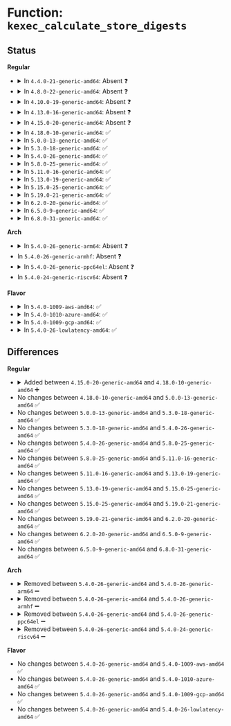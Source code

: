 # Function: <code>kexec_calculate_store_digests</code>

## Status
<b>Regular</b>
<ul>
<li>
<details>
<summary>In <code>4.4.0-21-generic-amd64</code>: Absent ❓</summary>

```json
{
  "name": "kexec_calculate_store_digests",
  "collision_type": "Unique Static",
  "inline_type": "Full",
  "funcs": [
    {
      "addr": 18446744071579956073,
      "name": "kexec_calculate_store_digests",
      "external": false,
      "loc": "kernel/kexec_file.c:549",
      "file": "kernel/kexec_file.c",
      "inline": "not declared, inlined",
      "caller_inline": [
        "kernel/kexec_file.c:SyS_kexec_file_load"
      ],
      "caller_func": []
    }
  ],
  "symbols": []
}
```
</details>
</li>
<li>
<details>
<summary>In <code>4.8.0-22-generic-amd64</code>: Absent ❓</summary>

```json
{
  "name": "kexec_calculate_store_digests",
  "collision_type": "Unique Static",
  "inline_type": "Full",
  "funcs": [
    {
      "addr": 18446744071579986600,
      "name": "kexec_calculate_store_digests",
      "external": false,
      "loc": "kernel/kexec_file.c:502",
      "file": "kernel/kexec_file.c",
      "inline": "not declared, inlined",
      "caller_inline": [
        "kernel/kexec_file.c:SyS_kexec_file_load"
      ],
      "caller_func": []
    }
  ],
  "symbols": []
}
```
</details>
</li>
<li>
<details>
<summary>In <code>4.10.0-19-generic-amd64</code>: Absent ❓</summary>

```json
{
  "name": "kexec_calculate_store_digests",
  "collision_type": "Unique Static",
  "inline_type": "Full",
  "funcs": [
    {
      "addr": 18446744071580017128,
      "name": "kexec_calculate_store_digests",
      "external": false,
      "loc": "kernel/kexec_file.c:528",
      "file": "kernel/kexec_file.c",
      "inline": "not declared, inlined",
      "caller_inline": [
        "kernel/kexec_file.c:SyS_kexec_file_load"
      ],
      "caller_func": []
    }
  ],
  "symbols": []
}
```
</details>
</li>
<li>
<details>
<summary>In <code>4.13.0-16-generic-amd64</code>: Absent ❓</summary>

```json
{
  "name": "kexec_calculate_store_digests",
  "collision_type": "Unique Static",
  "inline_type": "Full",
  "funcs": [
    {
      "addr": 18446744071580024283,
      "name": "kexec_calculate_store_digests",
      "external": false,
      "loc": "kernel/kexec_file.c:529",
      "file": "kernel/kexec_file.c",
      "inline": "not declared, inlined",
      "caller_inline": [
        "kernel/kexec_file.c:SyS_kexec_file_load"
      ],
      "caller_func": []
    }
  ],
  "symbols": []
}
```
</details>
</li>
<li>
<details>
<summary>In <code>4.15.0-20-generic-amd64</code>: Absent ❓</summary>

```json
{
  "name": "kexec_calculate_store_digests",
  "collision_type": "Unique Static",
  "inline_type": "Full",
  "funcs": [
    {
      "addr": 18446744071580071291,
      "name": "kexec_calculate_store_digests",
      "external": false,
      "loc": "kernel/kexec_file.c:531",
      "file": "kernel/kexec_file.c",
      "inline": "not declared, inlined",
      "caller_inline": [
        "kernel/kexec_file.c:SyS_kexec_file_load"
      ],
      "caller_func": []
    }
  ],
  "symbols": []
}
```
</details>
</li>
<li>
<details>
<summary>In <code>4.18.0-10-generic-amd64</code>: ✅</summary>

```c
int kexec_calculate_store_digests(struct kimage * image)
```

```json
{
  "name": "kexec_calculate_store_digests",
  "collision_type": "Unique Static",
  "inline_type": "No",
  "funcs": [
    {
      "addr": 18446744071580128880,
      "name": "kexec_calculate_store_digests",
      "external": false,
      "loc": "kernel/kexec_file.c:597",
      "file": "kernel/kexec_file.c",
      "inline": "seen, unknown",
      "caller_inline": [],
      "caller_func": [
        "kernel/kexec_file.c:__ia32_sys_kexec_file_load",
        "kernel/kexec_file.c:__x64_sys_kexec_file_load"
      ]
    }
  ],
  "symbols": [
    {
      "addr": 18446744071580128880,
      "name": "kexec_calculate_store_digests",
      "section": ".text",
      "bind": "STB_LOCAL",
      "size": 729
    }
  ]
}
```
</details>
</li>
<li>
<details>
<summary>In <code>5.0.0-13-generic-amd64</code>: ✅</summary>

```c
int kexec_calculate_store_digests(struct kimage * image)
```

```json
{
  "name": "kexec_calculate_store_digests",
  "collision_type": "Unique Static",
  "inline_type": "No",
  "funcs": [
    {
      "addr": 18446744071580176192,
      "name": "kexec_calculate_store_digests",
      "external": false,
      "loc": "kernel/kexec_file.c:655",
      "file": "kernel/kexec_file.c",
      "inline": "seen, unknown",
      "caller_inline": [],
      "caller_func": [
        "kernel/kexec_file.c:__ia32_sys_kexec_file_load",
        "kernel/kexec_file.c:__x64_sys_kexec_file_load"
      ]
    }
  ],
  "symbols": [
    {
      "addr": 18446744071580176192,
      "name": "kexec_calculate_store_digests",
      "section": ".text",
      "bind": "STB_LOCAL",
      "size": 729
    }
  ]
}
```
</details>
</li>
<li>
<details>
<summary>In <code>5.3.0-18-generic-amd64</code>: ✅</summary>

```c
int kexec_calculate_store_digests(struct kimage * image)
```

```json
{
  "name": "kexec_calculate_store_digests",
  "collision_type": "Unique Static",
  "inline_type": "No",
  "funcs": [
    {
      "addr": 18446744071580222272,
      "name": "kexec_calculate_store_digests",
      "external": false,
      "loc": "kernel/kexec_file.c:701",
      "file": "kernel/kexec_file.c",
      "inline": "seen, unknown",
      "caller_inline": [],
      "caller_func": [
        "kernel/kexec_file.c:__ia32_sys_kexec_file_load",
        "kernel/kexec_file.c:__x64_sys_kexec_file_load"
      ]
    }
  ],
  "symbols": [
    {
      "addr": 18446744071580222272,
      "name": "kexec_calculate_store_digests",
      "section": ".text",
      "bind": "STB_LOCAL",
      "size": 711
    }
  ]
}
```
</details>
</li>
<li>
<details>
<summary>In <code>5.4.0-26-generic-amd64</code>: ✅</summary>

```c
int kexec_calculate_store_digests(struct kimage * image)
```

```json
{
  "name": "kexec_calculate_store_digests",
  "collision_type": "Unique Static",
  "inline_type": "No",
  "funcs": [
    {
      "addr": 18446744071580270544,
      "name": "kexec_calculate_store_digests",
      "external": false,
      "loc": "kernel/kexec_file.c:706",
      "file": "kernel/kexec_file.c",
      "inline": "seen, unknown",
      "caller_inline": [],
      "caller_func": [
        "kernel/kexec_file.c:__ia32_sys_kexec_file_load",
        "kernel/kexec_file.c:__x64_sys_kexec_file_load"
      ]
    }
  ],
  "symbols": [
    {
      "addr": 18446744071580270544,
      "name": "kexec_calculate_store_digests",
      "section": ".text",
      "bind": "STB_LOCAL",
      "size": 711
    }
  ]
}
```
</details>
</li>
<li>
<details>
<summary>In <code>5.8.0-25-generic-amd64</code>: ✅</summary>

```c
int kexec_calculate_store_digests(struct kimage * image)
```

```json
{
  "name": "kexec_calculate_store_digests",
  "collision_type": "Unique Static",
  "inline_type": "No",
  "funcs": [
    {
      "addr": 18446744071580340016,
      "name": "kexec_calculate_store_digests",
      "external": false,
      "loc": "kernel/kexec_file.c:693",
      "file": "kernel/kexec_file.c",
      "inline": "seen, unknown",
      "caller_inline": [],
      "caller_func": [
        "kernel/kexec_file.c:__do_sys_kexec_file_load"
      ]
    }
  ],
  "symbols": [
    {
      "addr": 18446744071580340016,
      "name": "kexec_calculate_store_digests",
      "section": ".text",
      "bind": "STB_LOCAL",
      "size": 712
    }
  ]
}
```
</details>
</li>
<li>
<details>
<summary>In <code>5.11.0-16-generic-amd64</code>: ✅</summary>

```c
int kexec_calculate_store_digests(struct kimage * image)
```

```json
{
  "name": "kexec_calculate_store_digests",
  "collision_type": "Unique Static",
  "inline_type": "No",
  "funcs": [
    {
      "addr": 18446744071580325296,
      "name": "kexec_calculate_store_digests",
      "external": false,
      "loc": "kernel/kexec_file.c:711",
      "file": "kernel/kexec_file.c",
      "inline": "seen, unknown",
      "caller_inline": [],
      "caller_func": [
        "kernel/kexec_file.c:__do_sys_kexec_file_load"
      ]
    }
  ],
  "symbols": [
    {
      "addr": 18446744071580325296,
      "name": "kexec_calculate_store_digests",
      "section": ".text",
      "bind": "STB_LOCAL",
      "size": 712
    }
  ]
}
```
</details>
</li>
<li>
<details>
<summary>In <code>5.13.0-19-generic-amd64</code>: ✅</summary>

```c
int kexec_calculate_store_digests(struct kimage * image)
```

```json
{
  "name": "kexec_calculate_store_digests",
  "collision_type": "Unique Static",
  "inline_type": "No",
  "funcs": [
    {
      "addr": 18446744071580328672,
      "name": "kexec_calculate_store_digests",
      "external": false,
      "loc": "kernel/kexec_file.c:711",
      "file": "kernel/kexec_file.c",
      "inline": "seen, unknown",
      "caller_inline": [],
      "caller_func": [
        "kernel/kexec_file.c:__do_sys_kexec_file_load"
      ]
    }
  ],
  "symbols": [
    {
      "addr": 18446744071580328672,
      "name": "kexec_calculate_store_digests",
      "section": ".text",
      "bind": "STB_LOCAL",
      "size": 663
    }
  ]
}
```
</details>
</li>
<li>
<details>
<summary>In <code>5.15.0-25-generic-amd64</code>: ✅</summary>

```c
int kexec_calculate_store_digests(struct kimage * image)
```

```json
{
  "name": "kexec_calculate_store_digests",
  "collision_type": "Unique Static",
  "inline_type": "No",
  "funcs": [
    {
      "addr": 18446744071580483232,
      "name": "kexec_calculate_store_digests",
      "external": false,
      "loc": "kernel/kexec_file.c:711",
      "file": "kernel/kexec_file.c",
      "inline": "seen, unknown",
      "caller_inline": [],
      "caller_func": [
        "kernel/kexec_file.c:__do_sys_kexec_file_load"
      ]
    }
  ],
  "symbols": [
    {
      "addr": 18446744071580483232,
      "name": "kexec_calculate_store_digests",
      "section": ".text",
      "bind": "STB_LOCAL",
      "size": 712
    }
  ]
}
```
</details>
</li>
<li>
<details>
<summary>In <code>5.19.0-21-generic-amd64</code>: ✅</summary>

```c
int kexec_calculate_store_digests(struct kimage * image)
```

```json
{
  "name": "kexec_calculate_store_digests",
  "collision_type": "Unique Static",
  "inline_type": "No",
  "funcs": [
    {
      "addr": 18446744071580677728,
      "name": "kexec_calculate_store_digests",
      "external": false,
      "loc": "kernel/kexec_file.c:670",
      "file": "kernel/kexec_file.c",
      "inline": "seen, unknown",
      "caller_inline": [],
      "caller_func": [
        "kernel/kexec_file.c:__do_sys_kexec_file_load"
      ]
    }
  ],
  "symbols": [
    {
      "addr": 18446744071580677728,
      "name": "kexec_calculate_store_digests",
      "section": ".text",
      "bind": "STB_LOCAL",
      "size": 846
    }
  ]
}
```
</details>
</li>
<li>
<details>
<summary>In <code>6.2.0-20-generic-amd64</code>: ✅</summary>

```c
int kexec_calculate_store_digests(struct kimage * image)
```

```json
{
  "name": "kexec_calculate_store_digests",
  "collision_type": "Unique Static",
  "inline_type": "No",
  "funcs": [
    {
      "addr": 18446744071580948864,
      "name": "kexec_calculate_store_digests",
      "external": false,
      "loc": "kernel/kexec_file.c:674",
      "file": "kernel/kexec_file.c",
      "inline": "seen, unknown",
      "caller_inline": [],
      "caller_func": [
        "kernel/kexec_file.c:__do_sys_kexec_file_load"
      ]
    }
  ],
  "symbols": [
    {
      "addr": 18446744071580948864,
      "name": "kexec_calculate_store_digests",
      "section": ".text",
      "bind": "STB_LOCAL",
      "size": 846
    }
  ]
}
```
</details>
</li>
<li>
<details>
<summary>In <code>6.5.0-9-generic-amd64</code>: ✅</summary>

```c
int kexec_calculate_store_digests(struct kimage * image)
```

```json
{
  "name": "kexec_calculate_store_digests",
  "collision_type": "Unique Static",
  "inline_type": "No",
  "funcs": [
    {
      "addr": 18446744071581035856,
      "name": "kexec_calculate_store_digests",
      "external": false,
      "loc": "kernel/kexec_file.c:677",
      "file": "kernel/kexec_file.c",
      "inline": "seen, unknown",
      "caller_inline": [],
      "caller_func": [
        "kernel/kexec_file.c:__do_sys_kexec_file_load"
      ]
    }
  ],
  "symbols": [
    {
      "addr": 18446744071581035856,
      "name": "kexec_calculate_store_digests",
      "section": ".text",
      "bind": "STB_LOCAL",
      "size": 846
    }
  ]
}
```
</details>
</li>
<li>
<details>
<summary>In <code>6.8.0-31-generic-amd64</code>: ✅</summary>

```c
int kexec_calculate_store_digests(struct kimage * image)
```

```json
{
  "name": "kexec_calculate_store_digests",
  "collision_type": "Unique Static",
  "inline_type": "No",
  "funcs": [
    {
      "addr": 18446744071581133872,
      "name": "kexec_calculate_store_digests",
      "external": false,
      "loc": "kernel/kexec_file.c:687",
      "file": "kernel/kexec_file.c",
      "inline": "seen, unknown",
      "caller_inline": [],
      "caller_func": [
        "kernel/kexec_file.c:__do_sys_kexec_file_load"
      ]
    }
  ],
  "symbols": [
    {
      "addr": 18446744071581133872,
      "name": "kexec_calculate_store_digests",
      "section": ".text",
      "bind": "STB_LOCAL",
      "size": 896
    }
  ]
}
```
</details>
</li>
</ul>
<b>Arch</b>
<ul>
<li>
<details>
<summary>In <code>5.4.0-26-generic-arm64</code>: Absent ❓</summary>

```json
{
  "name": "kexec_calculate_store_digests",
  "collision_type": "Unique Static",
  "inline_type": "Full",
  "funcs": [
    {
      "addr": 0,
      "name": "kexec_calculate_store_digests",
      "external": false,
      "loc": "kernel/kexec_file.c:706",
      "file": "kernel/kexec_file.c",
      "inline": "not declared, inlined",
      "caller_inline": [],
      "caller_func": []
    }
  ],
  "symbols": []
}
```
</details>
</li>
<li>
In <code>5.4.0-26-generic-armhf</code>: Absent ❓
</li>
<li>
<details>
<summary>In <code>5.4.0-26-generic-ppc64el</code>: Absent ❓</summary>

```json
{
  "name": "kexec_calculate_store_digests",
  "collision_type": "Unique Static",
  "inline_type": "Full",
  "funcs": [
    {
      "addr": 13835058055284476848,
      "name": "kexec_calculate_store_digests",
      "external": false,
      "loc": "kernel/kexec_file.c:706",
      "file": "kernel/kexec_file.c",
      "inline": "not declared, inlined",
      "caller_inline": [
        "kernel/kexec_file.c:__se_sys_kexec_file_load"
      ],
      "caller_func": []
    }
  ],
  "symbols": []
}
```
</details>
</li>
<li>
In <code>5.4.0-24-generic-riscv64</code>: Absent ❓
</li>
</ul>
<b>Flavor</b>
<ul>
<li>
<details>
<summary>In <code>5.4.0-1009-aws-amd64</code>: ✅</summary>

```c
int kexec_calculate_store_digests(struct kimage * image)
```

```json
{
  "name": "kexec_calculate_store_digests",
  "collision_type": "Unique Static",
  "inline_type": "No",
  "funcs": [
    {
      "addr": 18446744071580239344,
      "name": "kexec_calculate_store_digests",
      "external": false,
      "loc": "kernel/kexec_file.c:706",
      "file": "kernel/kexec_file.c",
      "inline": "seen, unknown",
      "caller_inline": [],
      "caller_func": [
        "kernel/kexec_file.c:__ia32_sys_kexec_file_load",
        "kernel/kexec_file.c:__x64_sys_kexec_file_load"
      ]
    }
  ],
  "symbols": [
    {
      "addr": 18446744071580239344,
      "name": "kexec_calculate_store_digests",
      "section": ".text",
      "bind": "STB_LOCAL",
      "size": 711
    }
  ]
}
```
</details>
</li>
<li>
<details>
<summary>In <code>5.4.0-1010-azure-amd64</code>: ✅</summary>

```c
int kexec_calculate_store_digests(struct kimage * image)
```

```json
{
  "name": "kexec_calculate_store_digests",
  "collision_type": "Unique Static",
  "inline_type": "No",
  "funcs": [
    {
      "addr": 18446744071580186896,
      "name": "kexec_calculate_store_digests",
      "external": false,
      "loc": "kernel/kexec_file.c:706",
      "file": "kernel/kexec_file.c",
      "inline": "seen, unknown",
      "caller_inline": [],
      "caller_func": [
        "kernel/kexec_file.c:__ia32_sys_kexec_file_load",
        "kernel/kexec_file.c:__x64_sys_kexec_file_load"
      ]
    }
  ],
  "symbols": [
    {
      "addr": 18446744071580186896,
      "name": "kexec_calculate_store_digests",
      "section": ".text",
      "bind": "STB_LOCAL",
      "size": 711
    }
  ]
}
```
</details>
</li>
<li>
<details>
<summary>In <code>5.4.0-1009-gcp-amd64</code>: ✅</summary>

```c
int kexec_calculate_store_digests(struct kimage * image)
```

```json
{
  "name": "kexec_calculate_store_digests",
  "collision_type": "Unique Static",
  "inline_type": "No",
  "funcs": [
    {
      "addr": 18446744071580230608,
      "name": "kexec_calculate_store_digests",
      "external": false,
      "loc": "kernel/kexec_file.c:706",
      "file": "kernel/kexec_file.c",
      "inline": "seen, unknown",
      "caller_inline": [],
      "caller_func": [
        "kernel/kexec_file.c:__ia32_sys_kexec_file_load",
        "kernel/kexec_file.c:__x64_sys_kexec_file_load"
      ]
    }
  ],
  "symbols": [
    {
      "addr": 18446744071580230608,
      "name": "kexec_calculate_store_digests",
      "section": ".text",
      "bind": "STB_LOCAL",
      "size": 711
    }
  ]
}
```
</details>
</li>
<li>
<details>
<summary>In <code>5.4.0-26-lowlatency-amd64</code>: ✅</summary>

```c
int kexec_calculate_store_digests(struct kimage * image)
```

```json
{
  "name": "kexec_calculate_store_digests",
  "collision_type": "Unique Static",
  "inline_type": "No",
  "funcs": [
    {
      "addr": 18446744071580283584,
      "name": "kexec_calculate_store_digests",
      "external": false,
      "loc": "kernel/kexec_file.c:706",
      "file": "kernel/kexec_file.c",
      "inline": "seen, unknown",
      "caller_inline": [],
      "caller_func": [
        "kernel/kexec_file.c:__ia32_sys_kexec_file_load",
        "kernel/kexec_file.c:__x64_sys_kexec_file_load"
      ]
    }
  ],
  "symbols": [
    {
      "addr": 18446744071580283584,
      "name": "kexec_calculate_store_digests",
      "section": ".text",
      "bind": "STB_LOCAL",
      "size": 711
    }
  ]
}
```
</details>
</li>
</ul>

## Differences
<b>Regular</b>
<ul>
<li>
<details>
<summary>Added between <code>4.15.0-20-generic-amd64</code> and <code>4.18.0-10-generic-amd64</code> ➕</summary>

```c
int kexec_calculate_store_digests(struct kimage * image)
```
</details>
</li>
<li>
No changes between <code>4.18.0-10-generic-amd64</code> and <code>5.0.0-13-generic-amd64</code> ✅
</li>
<li>
No changes between <code>5.0.0-13-generic-amd64</code> and <code>5.3.0-18-generic-amd64</code> ✅
</li>
<li>
No changes between <code>5.3.0-18-generic-amd64</code> and <code>5.4.0-26-generic-amd64</code> ✅
</li>
<li>
No changes between <code>5.4.0-26-generic-amd64</code> and <code>5.8.0-25-generic-amd64</code> ✅
</li>
<li>
No changes between <code>5.8.0-25-generic-amd64</code> and <code>5.11.0-16-generic-amd64</code> ✅
</li>
<li>
No changes between <code>5.11.0-16-generic-amd64</code> and <code>5.13.0-19-generic-amd64</code> ✅
</li>
<li>
No changes between <code>5.13.0-19-generic-amd64</code> and <code>5.15.0-25-generic-amd64</code> ✅
</li>
<li>
No changes between <code>5.15.0-25-generic-amd64</code> and <code>5.19.0-21-generic-amd64</code> ✅
</li>
<li>
No changes between <code>5.19.0-21-generic-amd64</code> and <code>6.2.0-20-generic-amd64</code> ✅
</li>
<li>
No changes between <code>6.2.0-20-generic-amd64</code> and <code>6.5.0-9-generic-amd64</code> ✅
</li>
<li>
No changes between <code>6.5.0-9-generic-amd64</code> and <code>6.8.0-31-generic-amd64</code> ✅
</li>
</ul>
<b>Arch</b>
<ul>
<li>
<details>
<summary>Removed between <code>5.4.0-26-generic-amd64</code> and <code>5.4.0-26-generic-arm64</code> ➖</summary>

```c
int kexec_calculate_store_digests(struct kimage * image)
```
</details>
</li>
<li>
<details>
<summary>Removed between <code>5.4.0-26-generic-amd64</code> and <code>5.4.0-26-generic-armhf</code> ➖</summary>

```c
int kexec_calculate_store_digests(struct kimage * image)
```
</details>
</li>
<li>
<details>
<summary>Removed between <code>5.4.0-26-generic-amd64</code> and <code>5.4.0-26-generic-ppc64el</code> ➖</summary>

```c
int kexec_calculate_store_digests(struct kimage * image)
```
</details>
</li>
<li>
<details>
<summary>Removed between <code>5.4.0-26-generic-amd64</code> and <code>5.4.0-24-generic-riscv64</code> ➖</summary>

```c
int kexec_calculate_store_digests(struct kimage * image)
```
</details>
</li>
</ul>
<b>Flavor</b>
<ul>
<li>
No changes between <code>5.4.0-26-generic-amd64</code> and <code>5.4.0-1009-aws-amd64</code> ✅
</li>
<li>
No changes between <code>5.4.0-26-generic-amd64</code> and <code>5.4.0-1010-azure-amd64</code> ✅
</li>
<li>
No changes between <code>5.4.0-26-generic-amd64</code> and <code>5.4.0-1009-gcp-amd64</code> ✅
</li>
<li>
No changes between <code>5.4.0-26-generic-amd64</code> and <code>5.4.0-26-lowlatency-amd64</code> ✅
</li>
</ul>
